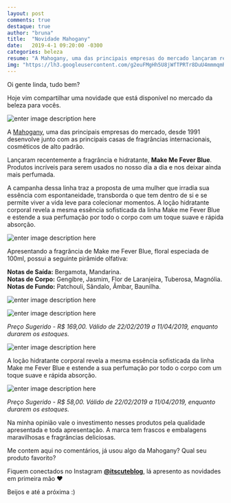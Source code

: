 ```yaml
---
layout: post
comments: true
destaque: true
author: "bruna"
title:  "Novidade Mahogany"
date:   2019-4-1 09:20:00 -0300
categories: beleza
resume: "A Mahogany, uma das principais empresas do mercado lançaram recentemente a fragrância e hidratante, Make Me Fever Blue. Produtos incríveis para serem usados no nosso dia a dia e nos deixar ainda mais perfumada."
img: "https://lh3.googleusercontent.com/g2euFMgHh5U8jWfTPRTr8DuU4mmmqmRdhXCYKzT_6RYRipph6iZMT0bvRSY67l4H4jsZfeMrVP09Cw"
---
```


Oi gente linda, tudo bem?

Hoje vim compartilhar uma novidade que está disponível no mercado da beleza para vocês.

![enter image description here](https://lh3.googleusercontent.com/g2euFMgHh5U8jWfTPRTr8DuU4mmmqmRdhXCYKzT_6RYRipph6iZMT0bvRSY67l4H4jsZfeMrVP09Cw "Linha Make me Fever Blue Mahogany.")

A [Mahogany](https://www.mahogany.com.br/), uma das principais empresas do mercado, desde 1991 desenvolve junto com as principais casas de fragrâncias internacionais, cosméticos de alto padrão.

Lançaram recentemente a fragrância e hidratante, **Make Me Fever Blue**. Produtos incríveis para serem usados no nosso dia a dia e nos deixar ainda mais perfumada.

A campanha dessa linha traz a proposta de uma mulher que irradia sua essência com espontaneidade, transborda o que tem dentro de si e se permite viver a vida leve para colecionar momentos. A loção hidratante corporal revela a mesma essência sofisticada da linha Make me Fever Blue e estende a sua perfumação por todo o corpo com um toque suave e rápida absorção.

![enter image description here](https://lh3.googleusercontent.com/LSLCX-NMYsV0AJpkpOl0JR1s3tzPNCO5sEqPK0iwThiZ0hObodCf9FevUOiK_hgcqnIiRHLZvRnvZg "Perfume Make me Fever Blue Mahogany")

Apresentando a fragrância de Make me Fever Blue, floral especiada de 100ml, possui a seguinte pirâmide olfativa:

**Notas de Saída:** Bergamota, Mandarina.  
**Notas de Corpo:** Gengibre, Jasmim, Flor de Laranjeira, Tuberosa, Magnólia.  
**Notas de Fundo:** Patchouli, Sândalo, Âmbar, Baunilha.

![enter image description here](https://lh3.googleusercontent.com/fCX-YS3vPCymuHnKyppwKuounfUDLQe33GPLQYMO3N5-2btm8m8JwJxP6NvbDS7LWS49BIx6I95y1A "Lateral do perfume Make me Fever Blue Mahogany")

![enter image description here](https://lh3.googleusercontent.com/wnqpR8G-d4rpiTFMwpvFsfMYPKYWwfDZOWo8O8Xpchoou3ohSA6nbainM_w9ZHrEB3s7asdgYfgOCg "Lateral perfume Make me Fever Blue Mahogany")

*Preço Sugerido - R$ 169,00. 
Válido de 22/02/2019 a 11/04/2019, enquanto durarem os estoques.*

![enter image description here](https://lh3.googleusercontent.com/HJ7V-QWXmobKRad6-foKqMmdsRn3zXUZUNxF4rFqcPqvndMGFLR2hpYr7vMl2z5s3xaL6xr0eMmx7A "Loção hidratante Mahogany")

A loção hidratante corporal revela a mesma essência sofisticada da linha Make me Fever Blue e estende a sua perfumação por todo o corpo com um toque suave e rápida absorção.

![enter image description here](https://lh3.googleusercontent.com/UbN47g1kHry_KsRgq00eL6sR8ONdy9-ezrrG5nmBflzO0zyg5ulE8jqScLkAyI3eNn15MWpGes3yvg "Componentes do hidratante Mahogany")

*Preço Sugerido - R$ 58,00. 
Válido de 22/02/2019 a 11/04/2019, enquanto durarem os estoques.*

Na minha opinião vale o investimento nesses produtos pela qualidade apresentada e toda apresentação. A marca tem frascos e embalagens maravilhosas e fragrâncias deliciosas.

Me contem aqui no comentários, já usou algo da Mahogany? Qual seu produto favorito? 

Fiquem conectados no Instagram **[@itscuteblog](instagram.com/itscuteblog)**, lá apresento as novidades em primeira mão ♥

Beijos e até a próxima :)



